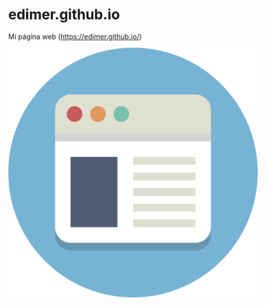 # edimer.github.io
Mi página web (https://edimer.github.io/)

<center>
<img src = "images/img_documents/img127.png"/>
</center>